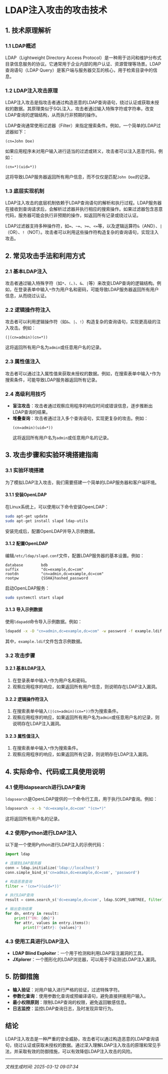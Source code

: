 # LDAP注入攻击的攻击技术

## 1. 技术原理解析

### 1.1 LDAP概述
LDAP（Lightweight Directory Access Protocol）是一种用于访问和维护分布式目录信息服务的协议。它通常用于企业内部的用户认证、资源管理等场景。LDAP查询语句（LDAP Query）是客户端与服务器交互的核心，用于检索目录中的信息。

### 1.2 LDAP注入攻击原理
LDAP注入攻击是指攻击者通过构造恶意的LDAP查询语句，绕过认证或获取未授权的数据。其原理类似于SQL注入，攻击者通过输入特殊字符或字符串，改变LDAP查询的逻辑结构，从而执行非预期的操作。

LDAP查询通常使用过滤器（Filter）来指定搜索条件。例如，一个简单的LDAP过滤器如下：
```
(cn=John Doe)
```
如果应用程序未对用户输入进行适当的过滤或转义，攻击者可以注入恶意代码，例如：
```
(cn=*)(uid=*))
```
这将导致LDAP服务器返回所有用户信息，而不仅仅是匹配`John Doe`的记录。

### 1.3 底层实现机制
LDAP注入攻击的底层机制依赖于LDAP查询语句的解析和执行过程。LDAP服务器在接收到查询请求后，会解析过滤器并执行相应的搜索操作。如果过滤器包含恶意代码，服务器可能会执行非预期的操作，如返回所有记录或绕过认证。

LDAP过滤器支持多种操作符，如`=`、`~=`、`>=`、`<=`等，以及逻辑运算符`&`（AND）、`|`（OR）、`!`（NOT）。攻击者可以利用这些操作符构造复杂的查询语句，实现注入攻击。

## 2. 常见攻击手法和利用方式

### 2.1 基本LDAP注入
攻击者通过输入特殊字符（如`*`、`(`、`)`、`&`、`|`等）来改变LDAP查询的逻辑结构。例如，在登录表单中输入`*`作为用户名和密码，可能导致LDAP服务器返回所有用户信息，从而绕过认证。

### 2.2 逻辑操作符注入
攻击者可以利用逻辑操作符（如`&`、`|`、`!`）构造复杂的查询语句，实现更高级的注入攻击。例如：
```
(|(cn=admin)(cn=*))
```
这将返回所有用户名为`admin`或任意用户名的记录。

### 2.3 属性值注入
攻击者可以通过注入属性值来获取未授权的数据。例如，在搜索表单中输入`*`作为搜索条件，可能导致LDAP服务器返回所有记录。

### 2.4 高级利用技巧
- **盲注攻击**：攻击者通过观察应用程序的响应时间或错误信息，逐步推断出LDAP查询的结果。
- **堆叠查询**：攻击者通过注入多个查询语句，实现更复杂的攻击。例如：
  ```
  (cn=admin)(uid=*))
  ```
  这将返回所有用户名为`admin`或任意用户名的记录。

## 3. 攻击步骤和实验环境搭建指南

### 3.1 实验环境搭建
为了模拟LDAP注入攻击，我们需要搭建一个简单的LDAP服务器和客户端环境。

#### 3.1.1 安装OpenLDAP
在Linux系统上，可以使用以下命令安装OpenLDAP：
```bash
sudo apt-get update
sudo apt-get install slapd ldap-utils
```
安装完成后，配置OpenLDAP并导入示例数据。

#### 3.1.2 配置OpenLDAP
编辑`/etc/ldap/slapd.conf`文件，配置LDAP服务器的基本设置。例如：
```
database        bdb
suffix          "dc=example,dc=com"
rootdn          "cn=admin,dc=example,dc=com"
rootpw          {SSHA}hashed_password
```
启动OpenLDAP服务：
```bash
sudo systemctl start slapd
```

#### 3.1.3 导入示例数据
使用`ldapadd`命令导入示例数据。例如：
```bash
ldapadd -x -D "cn=admin,dc=example,dc=com" -w password -f example.ldif
```
其中，`example.ldif`文件包含示例数据。

### 3.2 攻击步骤
#### 3.2.1 基本LDAP注入
1. 在登录表单中输入`*`作为用户名和密码。
2. 观察应用程序的响应，如果返回所有用户信息，则说明存在LDAP注入漏洞。

#### 3.2.2 逻辑操作符注入
1. 在搜索表单中输入`(|(cn=admin)(cn=*))`作为搜索条件。
2. 观察应用程序的响应，如果返回所有用户名为`admin`或任意用户名的记录，则说明存在LDAP注入漏洞。

#### 3.2.3 属性值注入
1. 在搜索表单中输入`*`作为搜索条件。
2. 观察应用程序的响应，如果返回所有记录，则说明存在LDAP注入漏洞。

## 4. 实际命令、代码或工具使用说明

### 4.1 使用ldapsearch进行LDAP查询
`ldapsearch`是OpenLDAP提供的一个命令行工具，用于执行LDAP查询。例如：
```bash
ldapsearch -x -b "dc=example,dc=com" "(cn=*)"
```
这将返回所有用户名的记录。

### 4.2 使用Python进行LDAP注入
以下是一个使用Python进行LDAP注入的示例代码：
```python
import ldap

# 连接到LDAP服务器
conn = ldap.initialize('ldap://localhost')
conn.simple_bind_s('cn=admin,dc=example,dc=com', 'password')

# 构造恶意查询
filter = '(cn=*)(uid=*))'

# 执行LDAP查询
result = conn.search_s('dc=example,dc=com', ldap.SCOPE_SUBTREE, filter)

# 输出查询结果
for dn, entry in result:
    print(f"DN: {dn}")
    for attr, values in entry.items():
        print(f"{attr}: {values}")
```

### 4.3 使用工具进行LDAP注入
- **LDAP Blind Exploiter**：一个用于检测和利用LDAP盲注漏洞的工具。
- **JXplorer**：一个图形化的LDAP浏览器，可以用于手动测试LDAP注入漏洞。

## 5. 防御措施
- **输入验证**：对用户输入进行严格的验证，过滤特殊字符。
- **参数化查询**：使用参数化查询或预编译语句，避免直接拼接用户输入。
- **最小权限原则**：限制LDAP查询的权限，避免返回敏感信息。
- **日志监控**：监控LDAP查询日志，及时发现异常行为。

## 结论
LDAP注入攻击是一种严重的安全威胁，攻击者可以通过构造恶意的LDAP查询语句，绕过认证或获取未授权的数据。通过深入理解LDAP注入攻击的原理和常见手法，并采取有效的防御措施，可以有效降低LDAP注入攻击的风险。

---

*文档生成时间: 2025-03-12 09:07:34*
